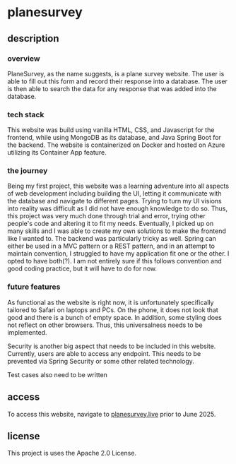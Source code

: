 # planesurvey

## description
### overview
PlaneSurvey, as the name suggests, is a plane survey website. The user is able to fill out this form and record their response into a database.
The user is then able to search the data for any response that was added into the database.

### tech stack
This website was build using vanilla HTML, CSS, and Javascript for the frontend, while using MongoDB as its database, and Java Spring Boot for the
backend. The website is containerized on Docker and hosted on Azure utilizing its Container App feature.

### the journey
Being my first project, this website was a learning adventure into all aspects of web development including building the UI, letting it communicate
with the database and navigate to different pages. Trying to turn my UI visions into reality was difficult as I did not have enough knowledge to do so. Thus, this project was very much done through trial and error, trying other people's code and altering it to fit my needs. Eventually, I picked up on many skills and I was able to create my own solutions to make the frontend like I wanted to. The backend was particularly tricky as well. Spring can either be used in a MVC pattern or a REST pattern, and in an attempt to maintain convention, I struggled to have my application fit one or the other. I opted to have both(?). I am not entirely sure if this follows convention and good coding practice, but it will have to do for now.

### future features
As functional as the website is right now, it is unfortunately specifically tailored to Safari on laptops and PCs. On the phone, it does not look that good and there is a bunch of empty space. In addition, some styling does not reflect on other browsers. Thus, this universalness needs to be implemented. 

Security is another big aspect that needs to be included in this website. Currently, users are able to access any endpoint. This needs to be prevented via Spring Security or some other related technology.

Test cases also need to be written

## access
To access this website, navigate to [planesurvey.live](https://planesurvey.live) prior to June 2025.

## license
This project is uses the Apache 2.0 License.


